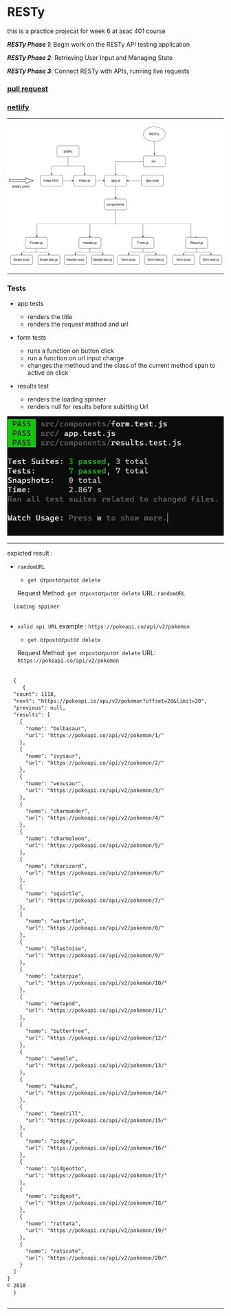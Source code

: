 # RESTy

this is a practice projecat for week 6 at asac 401 course

**_RESTy Phase 1_**: Begin work on the RESTy API testing application

**_RESTy Phase 2_**: Retrieving User Input and Managing State

**_RESTy Phase 3_**: Connect RESTy with APIs, running live requests

### [pull request](https://github.com/hibasalem/resty/pull/5)

### [netlify](https://resty401-28.netlify.app/)

---

![uml](./lab27.jpg)

---

### Tests

- app tests

  - renders the title
  - renders the request mathod and url

- form tests

  - runs a function on button click
  - run a function on url input change
  - changes the methoud and the class of the current method span to active on click

- results test

  - renders the loading spinner
  - renders null for results before subitting Url

![tests](./tests27.JPG)

---

expicted result :

- `randomURL `

  - `get `or`post`or`put`or` delete`
    ​

  Request Method: `get `or`post`or`put`or` delete`
  URL: `randomURL`

```
  loading sppiner
​
```

- `valid api URL` example : `https://pokeapi.co/api/v2/pokemon`

  - `get `or`post`or`put`or` delete`
    ​

  Request Method: `get `or`post`or`put`or` delete`
  URL: `https://pokeapi.co/api/v2/pokemon`

```

  {
     {
  "count": 1118,
  "next": "https://pokeapi.co/api/v2/pokemon?offset=20&limit=20",
  "previous": null,
  "results": [
    {
      "name": "bulbasaur",
      "url": "https://pokeapi.co/api/v2/pokemon/1/"
    },
    {
      "name": "ivysaur",
      "url": "https://pokeapi.co/api/v2/pokemon/2/"
    },
    {
      "name": "venusaur",
      "url": "https://pokeapi.co/api/v2/pokemon/3/"
    },
    {
      "name": "charmander",
      "url": "https://pokeapi.co/api/v2/pokemon/4/"
    },
    {
      "name": "charmeleon",
      "url": "https://pokeapi.co/api/v2/pokemon/5/"
    },
    {
      "name": "charizard",
      "url": "https://pokeapi.co/api/v2/pokemon/6/"
    },
    {
      "name": "squirtle",
      "url": "https://pokeapi.co/api/v2/pokemon/7/"
    },
    {
      "name": "wartortle",
      "url": "https://pokeapi.co/api/v2/pokemon/8/"
    },
    {
      "name": "blastoise",
      "url": "https://pokeapi.co/api/v2/pokemon/9/"
    },
    {
      "name": "caterpie",
      "url": "https://pokeapi.co/api/v2/pokemon/10/"
    },
    {
      "name": "metapod",
      "url": "https://pokeapi.co/api/v2/pokemon/11/"
    },
    {
      "name": "butterfree",
      "url": "https://pokeapi.co/api/v2/pokemon/12/"
    },
    {
      "name": "weedle",
      "url": "https://pokeapi.co/api/v2/pokemon/13/"
    },
    {
      "name": "kakuna",
      "url": "https://pokeapi.co/api/v2/pokemon/14/"
    },
    {
      "name": "beedrill",
      "url": "https://pokeapi.co/api/v2/pokemon/15/"
    },
    {
      "name": "pidgey",
      "url": "https://pokeapi.co/api/v2/pokemon/16/"
    },
    {
      "name": "pidgeotto",
      "url": "https://pokeapi.co/api/v2/pokemon/17/"
    },
    {
      "name": "pidgeot",
      "url": "https://pokeapi.co/api/v2/pokemon/18/"
    },
    {
      "name": "rattata",
      "url": "https://pokeapi.co/api/v2/pokemon/19/"
    },
    {
      "name": "raticate",
      "url": "https://pokeapi.co/api/v2/pokemon/20/"
    }
  ]
}
© 2018
  }
​
```

---
